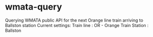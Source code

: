 # wmata-query
Querying WMATA public API for the next Orange line train arriving to Ballston station
Current settings:
Train line : OR - Orange
Train Station : Ballston


